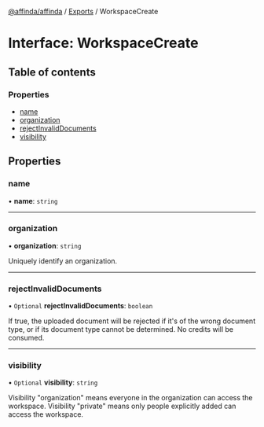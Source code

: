 [@affinda/affinda](../README.md) / [Exports](../modules.md) / WorkspaceCreate

# Interface: WorkspaceCreate

## Table of contents

### Properties

- [name](WorkspaceCreate.md#name)
- [organization](WorkspaceCreate.md#organization)
- [rejectInvalidDocuments](WorkspaceCreate.md#rejectinvaliddocuments)
- [visibility](WorkspaceCreate.md#visibility)

## Properties

### name

• **name**: `string`

___

### organization

• **organization**: `string`

Uniquely identify an organization.

___

### rejectInvalidDocuments

• `Optional` **rejectInvalidDocuments**: `boolean`

If true, the uploaded document will be rejected if it's of the wrong document type, or if its document type cannot be determined. No credits will be consumed.

___

### visibility

• `Optional` **visibility**: `string`

Visibility "organization" means everyone in the organization can access the workspace. Visibility "private" means only people explicitly added can access the workspace.

